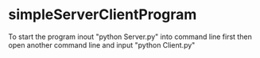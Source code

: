 # simpleServerClientProgram
To start the program inout "python Server.py" into command line first then open another command line and input "python Client.py"
